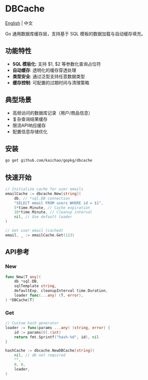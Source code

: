 # DBCache

[English](README.md) | 中文

Go 通用数据库缓存层，支持基于 SQL 模板的数据加载与自动缓存填充。

## 功能特性

- **SQL 模板化**: 支持 $1, $2 等参数化查询占位符
- **自动缓存**: 透明化的缓存穿透处理
- **类型安全**: 通过泛型支持任意数据类型
- **缓存控制**: 可配置的过期时间与清理策略

## 典型场景

- 高频访问的数据库记录（用户/商品信息）
- 复杂查询结果缓存
- 限流API响应缓存
- 配置信息存储优化

## 安装
```sh
go get github.com/kaichao/gopkg/dbcache
```

## 快速开始
```go
// Initialize cache for user emails
emailCache := dbcache.New[string](
    db, // *sql.DB connection
    "SELECT email FROM users WHERE id = $1",
    5*time.Minute, // Cache expiration
    10*time.Minute, // Cleanup interval
    nil, // Use default loader
)

// Get user email (cached)
email, _ := emailCache.Get(123)
```

## API参考

### New
```go
func New[T any](
    db *sql.DB,
    sqlTemplate string,
    defaultExp, cleanupInterval time.Duration,
    loader func(...any) (T, error),
) *DBCache[T]
```

### Get

```go
// Custom hash generator
loader := func(params ...any) (string, error) {
    id := params[0].(int)
    return fmt.Sprintf("hash-%d", id), nil
}

hashCache := dbcache.NewDBCache[string](
    nil, // db not required
    "", 
    0, 0,
    loader,
)
```
